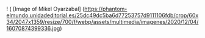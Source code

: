! ( [Image of Mikel Oyarzabal] (https://phantom-elmundo.unidadeditorial.es/25dc49dc5ba6d77253757d9111106fdb/crop/60x34/2047x1359/resize/700/f/webp/assets/multimedia/imagenes/2020/12/04/16070874399336.jpg)
